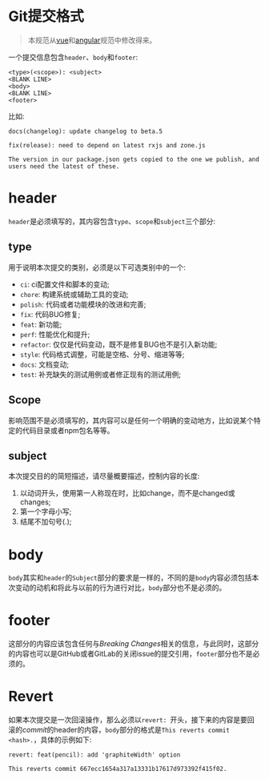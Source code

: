 # Git提交格式
> 本规范从[vue](https://github.com/vuejs/vue/blob/dev/.github/COMMIT_CONVENTION.md)和[angular](https://github.com/angular/angular/blob/master/CONTRIBUTING.md)规范中修改得来。

一个提交信息包含`header`、`body`和`footer`:
```
<type>(<scope>): <subject>
<BLANK LINE>
<body>
<BLANK LINE>
<footer>
```
比如:
```
docs(changelog): update changelog to beta.5
```
```
fix(release): need to depend on latest rxjs and zone.js

The version in our package.json gets copied to the one we publish, and users need the latest of these.
```
# header
`header`是必须填写的，其内容包含`type`、`scope`和`subject`三个部分:
## type
用于说明本次提交的类别，必须是以下可选类别中的一个:
- `ci`: ci配置文件和脚本的变动;
- `chore`: 构建系统或辅助工具的变动;
- `polish`: 代码或者功能模块的改进和完善;
- `fix`: 代码BUG修复;
- `feat`: 新功能;
- `perf`: 性能优化和提升;
- `refactor`: 仅仅是代码变动，既不是修复BUG也不是引入新功能;
- `style`: 代码格式调整，可能是空格、分号、缩进等等;
- `docs`: 文档变动;
- `test`: 补充缺失的测试用例或者修正现有的测试用例;
## Scope
影响范围不是必须填写的，其内容可以是任何一个明确的变动地方，比如说某个特定的代码目录或者npm包名等等。
## subject
本次提交目的的简短描述，请尽量概要描述，控制内容的长度:
1. 以动词开头，使用第一人称现在时，比如change，而不是changed或changes;
2. 第一个字母小写;
3. 结尾不加句号(.);
# body
`body`其实和`header`的`Subject`部分的要求是一样的，不同的是`body`内容必须包括本次变动的动机和将此与以前的行为进行对比，`body`部分也不是必须的。
# footer
这部分的内容应该包含任何与*Breaking Changes*相关的信息，与此同时，这部分的内容也可以是GitHub或者GitLab的关闭issue的提交引用，`footer`部分也不是必须的。
# Revert
如果本次提交是一次回滚操作，那么必须以`revert: `开头，接下来的内容是要回滚的*commit*的header的内容，`body`部分的格式是`This reverts commit <hash>.`，具体的示例如下:
```
revert: feat(pencil): add 'graphiteWidth' option

This reverts commit 667ecc1654a317a13331b17617d973392f415f02.
```
